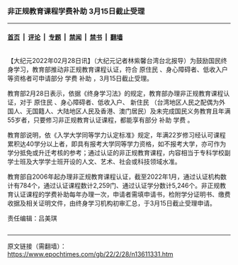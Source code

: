 ### 非正规教育课程学费补助 3月15日截止受理

---

#### [首页](../../../..?n13611331) &nbsp;|&nbsp; [评论](../../../../../epoch-comment?n13611331) &nbsp;|&nbsp; [专题](../../../../../epoch-special?n13611331) &nbsp;|&nbsp; [禁闻](../../../../../epoch-news?n13611331) &nbsp;|&nbsp; [禁书](../../../../../books?n13611331) &nbsp;|&nbsp; [翻墙](https://github.com/gfw-breaker/nogfw/blob/master/README.md?n13611331)


<div class="column" id="artbody" itemprop="articleBody">
 <!-- article content begin -->
 <p>
  【大纪元2022年02月28日讯】（大纪元记者林紫馨台湾台北报导）为鼓励国民终身学习，教育部推动非正规教育课程认证，符合
  <ok href="https://www.epochtimes.com/gb/tag/%E5%8E%9F%E4%BD%8F%E6%B0%91.html">
   原住民
  </ok>
  、身心障碍者、低收入户等资格者可申请部分
  <ok href="https://www.epochtimes.com/gb/tag/%E5%AD%A6%E8%B4%B9.html">
   学费
  </ok>
  <ok href="https://www.epochtimes.com/gb/tag/%E8%A1%A5%E5%8A%A9.html">
   补助
  </ok>
  ，3月15日截止受理。
 </p>
 <p>
  教育部2月28日表示，依据《终身学习法》的规定，教育部办理非正规教育课程认证，对于
  <ok href="https://www.epochtimes.com/gb/tag/%E5%8E%9F%E4%BD%8F%E6%B0%91.html">
   原住民
  </ok>
  、身心障碍者、低收入户、
  <ok href="https://www.epochtimes.com/gb/tag/%E6%96%B0%E4%BD%8F%E6%B0%91.html">
   新住民
  </ok>
  （台湾地区人民之配偶为外国人、无国籍人、大陆地区人民及香港、澳门居民）及未完成国民义务教育且年满55岁者，只要修习非正规教育认证课程，都能享有部分
  <ok href="https://www.epochtimes.com/gb/tag/%E8%A1%A5%E5%8A%A9.html">
   补助
  </ok>
  <ok href="https://www.epochtimes.com/gb/tag/%E5%AD%A6%E8%B4%B9.html">
   学费
  </ok>
  。
 </p>
 <p>
  教育部说明，依《入学大学同等学力认定标准》规定，年满22岁修习经认可课程累积达40学分以上者，即具有报考大学同等学力资格，如不报考大学，亦可作为学分抵免或升迁考核的参考；通过认证的非正规教育课程，内容相当于专科学校副学士班及大学学士班开设的人文、艺术、社会或科技领域水准。
 </p>
 <p>
  教育部自2006年起办理非正规教育课程认证，截至2022年1月，通过认证机构数计有784个，通过认证课程数计2,259门、通过认证学分数计5,246个。非正规教育认证课程的学费补助每年办理一次，申请者需填申请书，检附学分证明书、缴费收据及相关证明文件，由终身学习机构初审汇总，于3月15日截止受理申请。
 </p>
 <p>
  责任编辑：吕美琪
 </p>
 <!-- article content end -->
</div>


---

原文链接（需翻墙）：https://www.epochtimes.com/gb/22/2/28/n13611331.htm